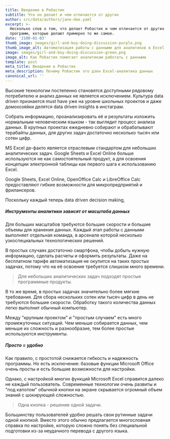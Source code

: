```yaml
---
title: Введение в Робастик
subtitle: Что он делает и чем отличается от других
author: src/data/authors/jane-doe.yaml
excerpt: >-
  Несколько слов о том, что делает Робастик и чем отличается от других похожих
  программ, которые делают примерно то же самое.
date: '2100-01-03'
thumb_image: images/girl-and-boy-doing-discussion-purple.png
thumb_image_alt: Автоматизация работы с данными для аналитиков в Excel
image: images/girl-and-boy-doing-discussion-green.png
image_alt: Как Робастик помогает аналитикам работать с данными
template: post
meta_title: Введение в Робастик
meta_description: Почему Робастик это дзен Excel-аналитика данных
canonical_url: ''
---
```

Высокие технологии постепенно становятся доступными рядовому потребителю и анализ данных не является исключением. Культура data driven признается must have уже на уровне школьных проектов и даже домохозяйки делятся data driven insights в инстаграм.

Собрать информацию, проанализировать её и результаты изложить нормальным человеческим языком - так выглядит процесс анализа данных. В крупных проектах ежедневно собирают и обрабатывают терабайты данных, для других задач достаточно несколько тысяч или сотен цифр.

MS Excel де-факто является отраслевым стандартом для небольших аналитических задач. Google Sheets и Excel Online больше используются не как самостоятельный продукт, а для освоения концепции электронной таблицы как первого шага к использованию Excel.



Google Sheets, Excel Online, OpenOffice Calc и LibreOffice Calc предоставляют гибкие возможности для микропредприятий и фрилансеров.

Поскольку каждый теперь data driven decision making,

##### Инструменты аналитики зависят от масштаба данных

Для больших масштабов требуются большие скорости и большие объемы для хранения данных. Каждый этап работы с данными выполняет отдельная команда, в арсенале которой несколько узкоспециальных технологических решений.

В простых случаях достаточно смартфона, чтобы добыть нужную информацию, сделать расчеты и оформить результаты. Даже на бесплатном тарифе автоматизация не окупится на таких простых задачах, потому что на её освоение требуется слишком много времени.

> Для небольших аналитических задач подходят простые программные продукты.

В то же время, в простых задачах значительно более мягкие требования. Для сбора нескольких сотен или тысяч цифр в день не требуются большие скорости. Обработку такого количества данных легко выполнит обычный компьютер.

Между "крупным проектом" и "простым случаем" есть много промежуточных ситуаций. Чем меньше собирается данных, чем меньше их сложность и разнообразие, тем более простые используются инструменты.

##### Просто = удобно

Как правило, с простотой снижается гибкость и надежность программы. Но есть исключение: базовые функции Microsoft Office очень просты и есть большие возможности для настройки.

Однако, с настройкой многих функций Microsoft Excel справится далеко не каждый пользователь. Современные технологии очень развиты и "под капотом" обычной кнопки на экране скрывается огромный объем знаний с шокирующей сложностью.

> Одна кнопка - решение одной задачи.

Большинству пользователей удобно решать свои рутинные задачи одной кнопкой. Вместо этого обычно предлагается многословная справка по настройке, которую сложно понять без специальной подготовки из-за неудачного перевода с другого языка.
